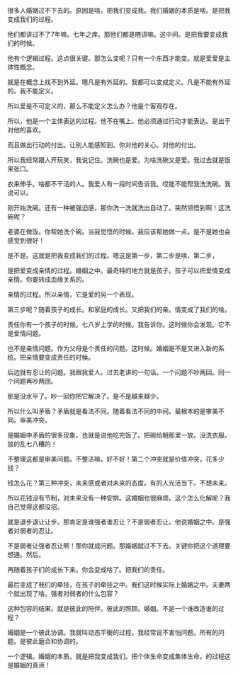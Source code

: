 很多人婚姻过不下去的。原因是啥。把我们变成我。我们婚姻的本质是啥。是把我变成我们的过程。

他们都讲过不了7年嘛。七年之痒。那他们都是瞎讲嘛。这中间。是把我要变成我们的时候。

他有个逻辑过程。这点很关键。那怎么变呢？只有一个东西才能变。就是爱爱是主体性概念。

就是在概念上找不到外延。嗯凡是有外延的。我都可以变成定义。凡是不能有外延的。我不能定义。

所以爱是不可定义的，那么不能定义怎么办？他是个客观存在。

所以，他是一个主体表达的过程。他不在嘴上。他必须通过行动才能表达。是出于对他的喜欢。

而且做出行动的付出。让别人能感知到。你对他的关心。对他的付出。

所以我经常跟人开玩笑，我说记住。洗碗也是爱。为啥洗碗又是爱。我过去就是饭来张口。

衣来伸手。啥都不干活的人。我爱人有一段时间告诉我。哎能不能帮我洗洗碗。我说可以。

刚开始洗碗。还有一种被强迫感，那你洗一洗就洗出自动了。突然领悟到啊！这洗碗呢？

老婆在做饭。你帮她洗个碗。当我觉悟的时候。我应该帮她做一点。是不是她也会感觉到很好！

是不是。这就是把我变成我们的过程。嗯这是第一步，第二步是啥，第二步，

是把爱变成亲情的过程。婚姻之中。最奇特的地方就是孩子。孩子可以把爱情变成亲情。你要转成血缘关系的。

亲情的过程。所以亲情，它是爱的另一个表现。

第三步呢？随着孩子的成长。和家庭的成长。又把我们的亲。情变成了我们的啥。

责任你有一个孩子的时候。七八岁上学的时候。我告诉你。这时候你会发现。它不是爱情问题。

也不是亲情问题。作为父母是个责任的问题。这时候。婚姻是不是又进入新的系统。把亲情要变成责任的时候。

后边就有忍让的问题。我跟我爱人。过去老讲的一句话。一个问题不吵两回。同一个问题再吵两回。

那是没水平了。吵一回你把它解决了。是不是越来越少。

所以什么叫矛盾？矛盾就是看法不同。随着看法不同的中间。最根本的是审美不同。审美冲突。

是婚姻中矛盾的很多现象。也就是说他吃完饭了。把碗给朝那里一放。没洗衣服。放的乱七八糟的！

不整理这都是审美问题。不整洁嘛。好不好！第二个冲突就是价值冲突，花多少钱？

钱怎么花？第三种冲突，未来感或者对未来的态度。有的人光活当下。不想未来。

所以花钱没有节制，对未来没有一种安排。这婚姻也很麻烦。这个怎么化解呢？我自己觉得这都没招。

就是退步退让让步。那肯定是谁强者谁忍让？不是弱者忍让。他说婚姻之中。是强者对弱者的忍让。

不是弱者让强者忍让啊！那你就成问题。那婚姻就过不下去。关键你把这个道理要想通。然后。

再随着孩子们的成长下来。你会变成啥了。把我们的责任。

最后变成了我们的牵挂，在孩子的牵挂之中。我们这时候实际上婚姻之中。夫妻两个就出现了啥。强者对弱者的什么包容？

这种包容的结果。就是彼此的陪伴。彼此的照顾。婚姻。不是一个谁改造谁的过程？

婚姻是一个彼此协调。我就叫动态平衡的过程。我经常说不害怕问题。所有的问题。是彼此磨合和协调的。

一个逻辑。婚姻的本质。就是把我变成我们。把个体生命变成集体生命。的过程这是婚姻的真谛！